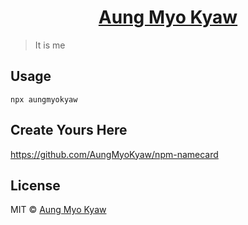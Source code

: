 <h1 align="center">
  <a href="#">
    Aung Myo Kyaw
  </a>
</h1>

> It is me

## Usage

```shell
npx aungmyokyaw
```

## Create Yours Here

https://github.com/AungMyoKyaw/npm-namecard

## License

MIT © [Aung Myo Kyaw](https://github.com/AungMyoKyaw)
